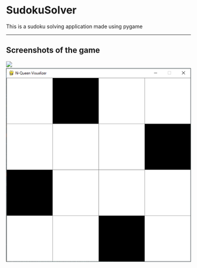 # SudokuSolver
This is a sudoku solving application made using pygame

<hr>

## Screenshots of the game

<img src = "Demo/Inital_screenshot.png">
<img src = "Demo/Final_screenshot.png">
